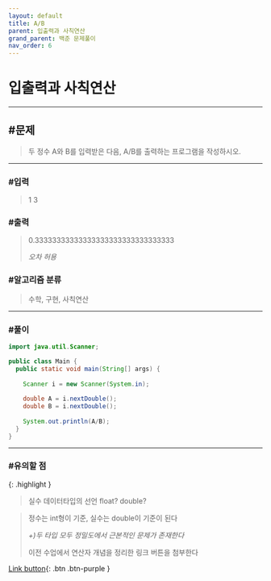```yaml
---
layout: default
title: A/B
parent: 입출력과 사칙연산
grand_parent: 백준 문제풀이
nav_order: 6
---
```


# 입출력과 사칙연산

---

## #문제

> 두 정수 A와 B를 입력받은 다음, A/B를 출력하는 프로그램을 작성하시오.

---

### #입력

> 1 3

### #출력

> 0.33333333333333333333333333333333
>
> _오차 허용_

### #알고리즘 분류

> 수학, 구현, 사칙연산

---

### #풀이

```java
import java.util.Scanner;

public class Main {
  public static void main(String[] args) {
		
    Scanner i = new Scanner(System.in);
	  
    double A = i.nextDouble();
    double B = i.nextDouble();
	  
    System.out.println(A/B);
  }
}
```

---

### #유의할 점

{: .highlight }
> 실수 데이터타입의 선언 float? double?

> 정수는 int형이 기준, 실수는 double이 기준이 된다
>
> _+)두 타입 모두 정밀도에서 근본적인 문제가 존재한다_
>
> 이전 수업에서 연산자 개념을 정리한 링크 버튼을 첨부한다

[Link button](https://jgoo99.github.io/docs/programing.md/java.md/data_type/){: .btn .btn-purple }